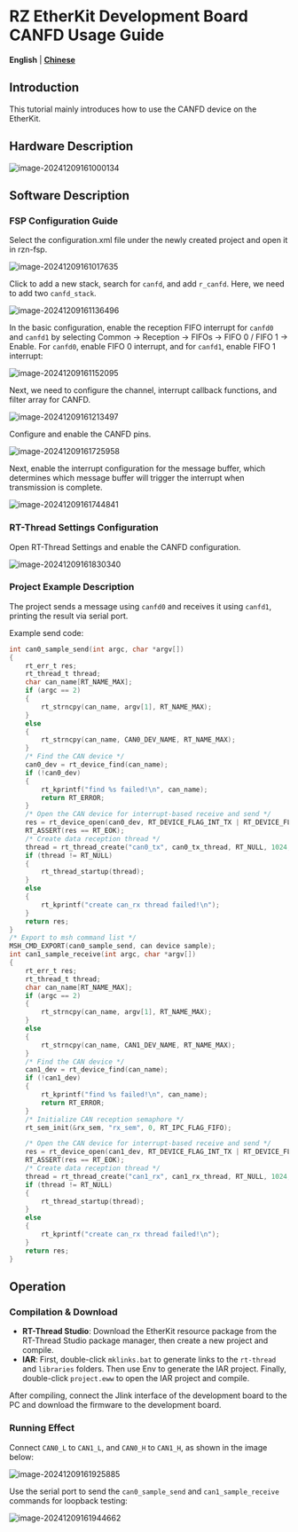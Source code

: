 # RZ EtherKit Development Board CANFD Usage Guide

**English** | **[Chinese](./README_zh.md)**

## Introduction

This tutorial mainly introduces how to use the CANFD device on the EtherKit.

## Hardware Description

![image-20241209161000134](figures/image-20241209161000134.png)

## Software Description

### FSP Configuration Guide

Select the configuration.xml file under the newly created project and open it in rzn-fsp.

![image-20241209161017635](figures/image-20241209161017635.png)

Click to add a new stack, search for `canfd`, and add `r_canfd`. Here, we need to add two `canfd_stack`.

![image-20241209161136496](figures/image-20241209161136496.png)

In the basic configuration, enable the reception FIFO interrupt for `canfd0` and `canfd1` by selecting Common -> Reception -> FIFOs -> FIFO 0 / FIFO 1 -> Enable. For `canfd0`, enable FIFO 0 interrupt, and for `canfd1`, enable FIFO 1 interrupt:

![image-20241209161152095](figures/image-20241209161152095.png)

Next, we need to configure the channel, interrupt callback functions, and filter array for CANFD.

![image-20241209161213497](figures/image-20241209161213497.png)

Configure and enable the CANFD pins.

![image-20241209161725958](figures/image-20241209161725958.png)

Next, enable the interrupt configuration for the message buffer, which determines which message buffer will trigger the interrupt when transmission is complete.

![image-20241209161744841](figures/image-20241209161744841.png)

### RT-Thread Settings Configuration

Open RT-Thread Settings and enable the CANFD configuration.

![image-20241209161830340](figures/image-20241209161830340.png)

### Project Example Description

The project sends a message using `canfd0` and receives it using `canfd1`, printing the result via serial port.

Example send code:

```c
int can0_sample_send(int argc, char *argv[])
{
    rt_err_t res;
    rt_thread_t thread;
    char can_name[RT_NAME_MAX];
    if (argc == 2)
    {
        rt_strncpy(can_name, argv[1], RT_NAME_MAX);
    }
    else
    {
        rt_strncpy(can_name, CAN0_DEV_NAME, RT_NAME_MAX);
    }
    /* Find the CAN device */
    can0_dev = rt_device_find(can_name);
    if (!can0_dev)
    {
        rt_kprintf("find %s failed!\n", can_name);
        return RT_ERROR;
    }
    /* Open the CAN device for interrupt-based receive and send */
    res = rt_device_open(can0_dev, RT_DEVICE_FLAG_INT_TX | RT_DEVICE_FLAG_INT_RX);
    RT_ASSERT(res == RT_EOK);
    /* Create data reception thread */
    thread = rt_thread_create("can0_tx", can0_tx_thread, RT_NULL, 1024, 25, 10);
    if (thread != RT_NULL)
    {
        rt_thread_startup(thread);
    }
    else
    {
        rt_kprintf("create can_rx thread failed!\n");
    }
    return res;
}
/* Export to msh command list */
MSH_CMD_EXPORT(can0_sample_send, can device sample);
int can1_sample_receive(int argc, char *argv[])
{
    rt_err_t res;
    rt_thread_t thread;
    char can_name[RT_NAME_MAX];
    if (argc == 2)
    {
        rt_strncpy(can_name, argv[1], RT_NAME_MAX);
    }
    else
    {
        rt_strncpy(can_name, CAN1_DEV_NAME, RT_NAME_MAX);
    }
    /* Find the CAN device */
    can1_dev = rt_device_find(can_name);
    if (!can1_dev)
    {
        rt_kprintf("find %s failed!\n", can_name);
        return RT_ERROR;
    }
    /* Initialize CAN reception semaphore */
    rt_sem_init(&rx_sem, "rx_sem", 0, RT_IPC_FLAG_FIFO);

    /* Open the CAN device for interrupt-based receive and send */
    res = rt_device_open(can1_dev, RT_DEVICE_FLAG_INT_TX | RT_DEVICE_FLAG_INT_RX);
    RT_ASSERT(res == RT_EOK);
    /* Create data reception thread */
    thread = rt_thread_create("can1_rx", can1_rx_thread, RT_NULL, 1024, 25, 10);
    if (thread != RT_NULL)
    {
        rt_thread_startup(thread);
    }
    else
    {
        rt_kprintf("create can_rx thread failed!\n");
    }
    return res;
}
```

## Operation

### Compilation & Download

* **RT-Thread Studio**: Download the EtherKit resource package from the RT-Thread Studio package manager, then create a new project and compile.
* **IAR**: First, double-click `mklinks.bat` to generate links to the `rt-thread` and `libraries` folders. Then use Env to generate the IAR project. Finally, double-click `project.eww` to open the IAR project and compile.

After compiling, connect the Jlink interface of the development board to the PC and download the firmware to the development board.

### Running Effect

Connect `CAN0_L` to `CAN1_L`, and `CAN0_H` to `CAN1_H`, as shown in the image below:

![image-20241209161925885](figures/image-20241209161925885.png)

Use the serial port to send the `can0_sample_send` and `can1_sample_receive` commands for loopback testing:

![image-20241209161944662](figures/image-20241209161944662.png)